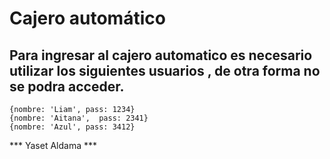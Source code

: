 # Cajero automático 

## Para ingresar al cajero automatico es necesario utilizar los siguientes usuarios , de otra forma no se podra acceder.
```
{nombre: 'Liam', pass: 1234}
{nombre: 'Aitana',  pass: 2341}
{nombre: 'Azul', pass: 3412}
```


*** Yaset  Aldama ***
